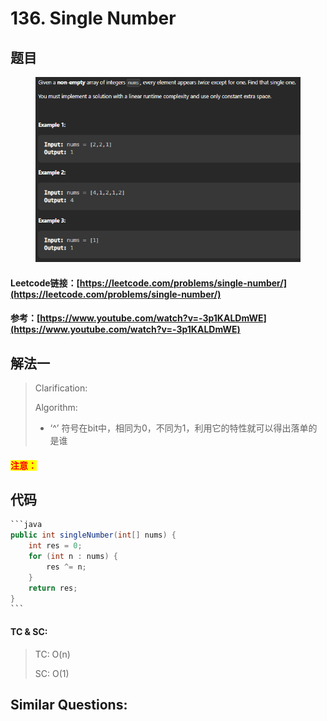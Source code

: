# 136. Single Number

## 题目

<figure><img src="../../.gitbook/assets/image (2) (1) (1) (1).png" alt=""><figcaption></figcaption></figure>

#### Leetcode链接：[https://leetcode.com/problems/single-number/](https://leetcode.com/problems/single-number/)

#### 参考：[https://www.youtube.com/watch?v=-3p1KALDmWE](https://www.youtube.com/watch?v=-3p1KALDmWE)

## 解法一

> Clarification:&#x20;
>
> Algorithm:&#x20;
>
> * ‘^’ 符号在bit中，相同为0，不同为1，利用它的特性就可以得出落单的是谁

#### <mark style="color:red;">注意：</mark>

## 代码

````java
```java
public int singleNumber(int[] nums) {
    int res = 0;
    for (int n : nums) {
        res ^= n;
    }
    return res;
}
```
````

#### TC & SC:&#x20;

> TC: O(n)
>
> SC: O(1)

## **Similar Questions:**&#x20;
